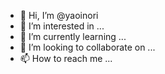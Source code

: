- 👋 Hi, I’m @yaoinori
- 👀 I’m interested in ...
- 🌱 I’m currently learning ...
- 💞️ I’m looking to collaborate on ...
- 📫 How to reach me ...

<!---
yaoinori/yaoinori is a ✨ special ✨ repository because its `README.md` (this file) appears on your GitHub profile.
You can click the Preview link to take a look at your changes.
--->
